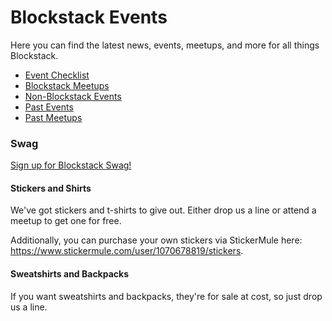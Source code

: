 # Blockstack Events

Here you can find the latest news, events, meetups, and more for all things Blockstack.

- [Event Checklist](/events/event-checklist.md)
- [Blockstack Meetups](/events/meetups.md)
- [Non-Blockstack Events](/events/external-events.md)
- [Past Events](/events/past-events.md)
- [Past Meetups](/events/past-meetups.md)

### Swag

[Sign up for Blockstack Swag!](https://github.com/blockstack/community/issues/28)

#### Stickers and Shirts

We've got stickers and t-shirts to give out. Either drop us a line or attend a meetup to get one for free.

Additionally, you can purchase your own stickers via StickerMule here: https://www.stickermule.com/user/1070678819/stickers.

#### Sweatshirts and Backpacks

If you want sweatshirts and backpacks, they're for sale at cost, so just drop us a line.